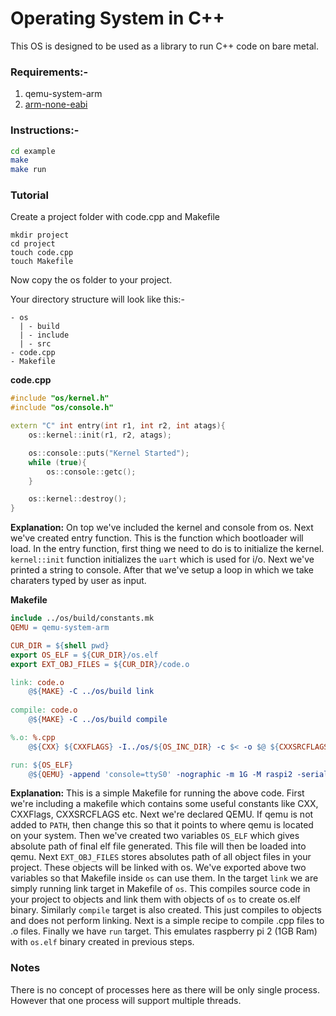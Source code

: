 # Operating System in C++

This OS is designed to be used as a library to run C++ code on bare metal. 

### Requirements:- 
1. qemu-system-arm
2. [arm-none-eabi](https://developer.arm.com/tools-and-software/open-source-software/developer-tools/gnu-toolchain/gnu-rm/downloads)

### Instructions:-
```bash
cd example
make
make run
```

### Tutorial
Create a project folder with code.cpp and Makefile
```
mkdir project
cd project
touch code.cpp
touch Makefile
```
Now copy the os folder to your project.

Your directory structure will look like this:-
```
- os
  | - build
  | - include
  | - src
- code.cpp
- Makefile
```

**code.cpp**
```c++
#include "os/kernel.h"
#include "os/console.h"

extern "C" int entry(int r1, int r2, int atags){
    os::kernel::init(r1, r2, atags);

    os::console::puts("Kernel Started");
    while (true){
        os::console::getc();
    }

    os::kernel::destroy();
}
```

**Explanation:** On top we've included the kernel and console from os. Next we've created entry function. This is the function which bootloader will load. In the entry function, first thing we need to do is to initialize the kernel. `kernel::init` function initializes the `uart` which is used for i/o. Next we've printed a string to console. After that we've setup a loop in which we take charaters typed by user as input.

**Makefile**
```Makefile
include ../os/build/constants.mk
QEMU = qemu-system-arm

CUR_DIR = ${shell pwd}
export OS_ELF = ${CUR_DIR}/os.elf 
export EXT_OBJ_FILES = ${CUR_DIR}/code.o

link: code.o
	@${MAKE} -C ../os/build link
	
compile: code.o
	@${MAKE} -C ../os/build compile

%.o: %.cpp 
	@${CXX} ${CXXFLAGS} -I../os/${OS_INC_DIR} -c $< -o $@ ${CXXSRCFLAGS}

run: ${OS_ELF}
	@${QEMU} -append 'console=ttyS0' -nographic -m 1G -M raspi2 -serial mon:stdio -kernel ${OS_ELF}
```
**Explanation:** This is a simple Makefile for running the above code. First we're including a makefile which contains some useful constants like CXX, CXXFlags, CXXSRCFLAGS etc. Next we're declared QEMU. If qemu is not added to `PATH`, then change this so that it points to where qemu is located on your system. Then we've created two variables `OS_ELF` which gives absolute path of final elf file generated. This file will then be loaded into qemu. Next `EXT_OBJ_FILES` stores absolutes path of all object files in your project. These objects will be linked with os. We've exported above two variables so that Makefile inside `os` can use them. In the target `link` we are simply running link target in Makefile of `os`. This compiles source code in your project to objects and link them with objects of `os` to create os.elf binary. Similarly `compile` target is also created. This just compiles to objects and does not perform linking. Next is a simple recipe to compile .cpp files to .o files. Finally we have `run` target. This emulates raspberry pi 2 (1GB Ram) with `os.elf` binary created in previous steps. 

### Notes
There is no concept of processes here as there will be only single process. However that one process will support multiple threads.